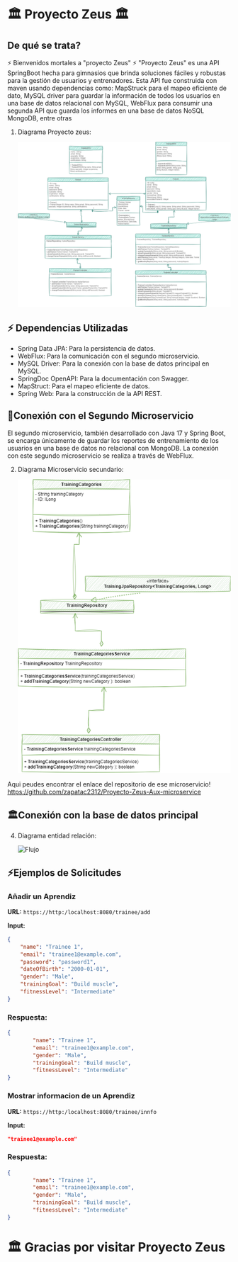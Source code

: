 # 🏛️ Proyecto Zeus 🏛️

## De qué se trata?
⚡ Bienvenidos mortales a "proyecto Zeus" ⚡ "Proyecto Zeus" es una API SpringBoot hecha para gimnasios que brinda soluciones fáciles y robustas para la gestión de usuarios y entrenadores. Esta API fue construida con maven usando dependencias como: MapStruck para el mapeo eficiente de dato, MySQL driver para guardar la información de todos los usuarios en una base de datos relacional con MySQL, WebFlux para consumir una segunda API que guarda los informes en una base de datos NoSQL MongoDB, entre otras

1. Diagrama Proyecto zeus:

   ![Arquitectura](https://github.com/zapatac2312/Proyecto-Zeus/blob/master/UML%20microservicio%20principal.png)

## ⚡ Dependencias Utilizadas
- Spring Data JPA: Para la persistencia de datos.
- WebFlux: Para la comunicación con el segundo microservicio.
- MySQL Driver: Para la conexión con la base de datos principal en MySQL.
- SpringDoc OpenAPI: Para la documentación con Swagger.
- MapStruct: Para el mapeo eficiente de datos.
- Spring Web: Para la construcción de la API REST.

## 💪Conexión con el Segundo Microservicio
El segundo microservicio, también desarrollado con Java 17 y Spring Boot, se encarga únicamente de guardar los reportes de entrenamiento de los usuarios en una base de datos no relacional con MongoDB. La conexión con este segundo microservicio se realiza a través de WebFlux.

2. Diagrama Microservicio secundario:

   ![Clases](https://github.com/zapatac2312/Proyecto-Zeus/blob/master/UML%20microservicio%20secundario.png)

Aqui peudes encontrar el enlace del repositorio de ese microservicio!
https://github.com/zapatac2312/Proyecto-Zeus-Aux-microservice

## 🏛️Conexión con la base de datos principal
4. Diagrama entidad relación:
   
   ![Flujo](https://github.com/zapatac2312/Proyecto-Zeus/blob/master/Diagrama%20entidad%20relación.jpeg)

## ⚡Ejemplos de Solicitudes

### Añadir un Aprendiz
**URL:** `https://http:/localhost:8080/trainee/add`

**Input:**
```json
{
    "name": "Trainee 1",
    "email": "trainee1@example.com",
    "password": "password1",
    "dateOfBirth": "2000-01-01",
    "gender": "Male",
    "trainingGoal": "Build muscle",
    "fitnessLevel": "Intermediate"
}
```
### Respuesta:
```json
{
        "name": "Trainee 1",
        "email": "trainee1@example.com",
        "gender": "Male",
        "trainingGoal": "Build muscle",
        "fitnessLevel": "Intermediate"
}
```

### Mostrar informacion de un Aprendiz
**URL:** `https://http:/localhost:8080/trainee/innfo`

**Input:**
```json
"trainee1@example.com"
```

### Respuesta:
```json
{
        "name": "Trainee 1",
        "email": "trainee1@example.com",
        "gender": "Male",
        "trainingGoal": "Build muscle",
        "fitnessLevel": "Intermediate"
}
```
# 🏛️ Gracias por visitar Proyecto Zeus
